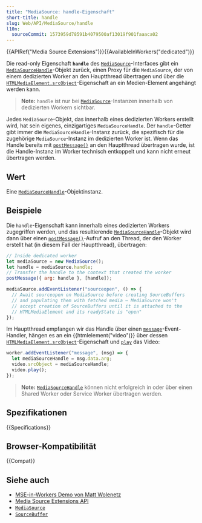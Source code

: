 ```yaml
---
title: "MediaSource: handle-Eigenschaft"
short-title: handle
slug: Web/API/MediaSource/handle
l10n:
  sourceCommit: 1573959d78591b4079500af13019f901faaaca02
---
```


{{APIRef("Media Source Extensions")}}{{AvailableInWorkers("dedicated")}}

Die read-only Eigenschaft **`handle`** des [`MediaSource`](/de/docs/Web/API/MediaSource)-Interfaces gibt ein [`MediaSourceHandle`](/de/docs/Web/API/MediaSourceHandle)-Objekt zurück, einen Proxy für die `MediaSource`, der von einem dedizierten Worker an den Hauptthread übertragen und über die [`HTMLMediaElement.srcObject`](/de/docs/Web/API/HTMLMediaElement/srcObject)-Eigenschaft an ein Medien-Element angehängt werden kann.

> **Note:** `handle` ist nur bei [`MediaSource`](/de/docs/Web/API/MediaSource)-Instanzen innerhalb von dedizierten Workern sichtbar.

Jedes `MediaSource`-Objekt, das innerhalb eines dedizierten Workers erstellt wird, hat sein eigenes, einzigartiges `MediaSourceHandle`. Der `handle`-Getter gibt immer die `MediaSourceHandle`-Instanz zurück, die spezifisch für die zugehörige `MediaSource`-Instanz im dedizierten Worker ist. Wenn das Handle bereits mit [`postMessage()`](/de/docs/Web/API/DedicatedWorkerGlobalScope/postMessage) an den Hauptthread übertragen wurde, ist die Handle-Instanz im Worker technisch entkoppelt und kann nicht erneut übertragen werden.

## Wert

Eine [`MediaSourceHandle`](/de/docs/Web/API/MediaSourceHandle)-Objektinstanz.

## Beispiele

Die `handle`-Eigenschaft kann innerhalb eines dedizierten Workers zugegriffen werden, und das resultierende [`MediaSourceHandle`](/de/docs/Web/API/MediaSourceHandle)-Objekt wird dann über einen [`postMessage()`](/de/docs/Web/API/DedicatedWorkerGlobalScope/postMessage)-Aufruf an den Thread, der den Worker erstellt hat (in diesem Fall der Hauptthread), übertragen:

```js
// Inside dedicated worker
let mediaSource = new MediaSource();
let handle = mediaSource.handle;
// Transfer the handle to the context that created the worker
postMessage({ arg: handle }, [handle]);

mediaSource.addEventListener("sourceopen", () => {
  // Await sourceopen on MediaSource before creating SourceBuffers
  // and populating them with fetched media — MediaSource won't
  // accept creation of SourceBuffers until it is attached to the
  // HTMLMediaElement and its readyState is "open"
});
```

Im Hauptthread empfangen wir das Handle über einen [`message`](/de/docs/Web/API/Worker/message_event)-Event-Handler, hängen es an ein {{htmlelement("video")}} über dessen [`HTMLMediaElement.srcObject`](/de/docs/Web/API/HTMLMediaElement/srcObject)-Eigenschaft und [`play`](/de/docs/Web/API/HTMLMediaElement/play) das Video:

```js
worker.addEventListener("message", (msg) => {
  let mediaSourceHandle = msg.data.arg;
  video.srcObject = mediaSourceHandle;
  video.play();
});
```

> **Note:** [`MediaSourceHandle`](/de/docs/Web/API/MediaSourceHandle) können nicht erfolgreich in oder über einen Shared Worker oder Service Worker übertragen werden.

## Spezifikationen

{{Specifications}}

## Browser-Kompatibilität

{{Compat}}

## Siehe auch

- [MSE-in-Workers Demo von Matt Wolenetz](https://wolenetz.github.io/mse-in-workers-demo/mse-in-workers-demo.html)
- [Media Source Extensions API](/de/docs/Web/API/Media_Source_Extensions_API)
- [`MediaSource`](/de/docs/Web/API/MediaSource)
- [`SourceBuffer`](/de/docs/Web/API/SourceBuffer)
